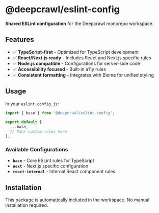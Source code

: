 # @deepcrawl/eslint-config

**Shared ESLint configuration** for the Deepcrawl monorepo workspace.

## Features

- ✅ **TypeScript-first** - Optimized for TypeScript development
- ✅ **React/Next.js ready** - Includes React and Next.js specific rules
- ✅ **Node.js compatible** - Configurations for server-side code
- ✅ **Accessibility focused** - Built-in a11y rules
- ✅ **Consistent formatting** - Integrates with Biome for unified styling

## Usage

In your `eslint.config.js`:

```javascript
import { base } from '@deepcrawl/eslint-config';

export default [
  ...base,
  // Your custom rules here
];
```

### Available Configurations

- **`base`** - Core ESLint rules for TypeScript
- **`next`** - Next.js specific configuration 
- **`react-internal`** - Internal React component rules

## Installation

This package is automatically included in the workspace. No manual installation required.